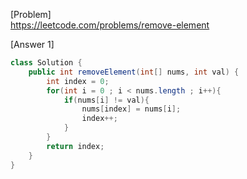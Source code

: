 [Problem]<br>
https://leetcode.com/problems/remove-element

[Answer 1]
```java
class Solution {
    public int removeElement(int[] nums, int val) {
        int index = 0;
        for(int i = 0 ; i < nums.length ; i++){
            if(nums[i] != val){
                nums[index] = nums[i];
                index++;
            }
        }
        return index;
    }
}
```
